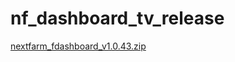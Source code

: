 # nf_dashboard_tv_release

[nextfarm_fdashboard_v1.0.43.zip](https://github.com/user-attachments/files/16834955/nextfarm_fdashboard_v1.0.43.zip)
